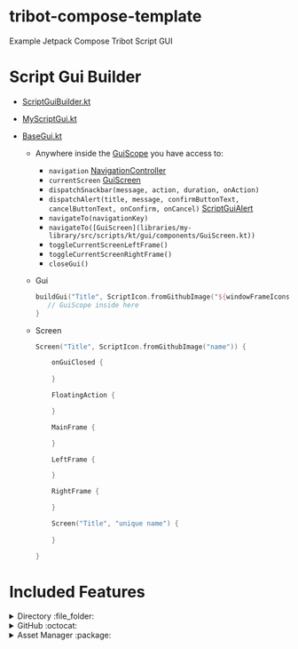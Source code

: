 # tribot-compose-template
 Example Jetpack Compose Tribot Script GUI
 
# Script Gui Builder

- [ScriptGuiBuilder.kt](libraries/my-library/src/scripts/kt/gui/ScriptGuiBuilder.kt)
- [MyScriptGui.kt](scripts/my-script/src/scripts/MyScriptGui.kt)
- [BaseGui.kt](libraries/my-library/src/scripts/kt/gui/components/BaseGui.kt)

  - Anywhere inside the [GuiScope]() you have access to: 
  
    - ```navigation``` [NavigationController](libraries/my-library/src/scripts/kt/gui/components/NavigationController.kt)
    - ```currentScreen``` [GuiScreen](libraries/my-library/src/scripts/kt/gui/components/GuiScreen.kt)
    - ```dispatchSnackbar(message, action, duration, onAction)```
    - ```dispatchAlert(title, message, confirmButtonText, cancelButtonText, onConfirm, onCancel)``` [ScriptGuiAlert](libraries/my-library/src/scripts/kt/gui/components/alert/ScriptAlert.kt)
    - ```navigateTo(navigationKey)```
    - ```navigateTo([GuiScreen](libraries/my-library/src/scripts/kt/gui/components/GuiScreen.kt))```
    - ```toggleCurrentScreenLeftFrame()```
    - ```toggleCurrentScreenRightFrame()```
    - ```closeGui()```

  - Gui
    
    ```kt
    buildGui("Title", ScriptIcon.fromGithubImage("${windowFrameIcons.random()}%20icon")) {
       // GuiScope inside here
    }
    ```

  - Screen
  
    ```kt
    Screen("Title", ScriptIcon.fromGithubImage("name")) {

        onGuiClosed {
           
        }

        FloatingAction {

        }

        MainFrame {

        }

        LeftFrame {

        }

        RightFrame {

        }

        Screen("Title", "unique name") {
           
        }

    }
    ```




# Included Features

<details><summary>Directory :file_folder:</summary>
<p>

## [Directory](/libraries/my-library/src/scripts/kt/utility/Directory.kt) Interface for easily saving and loading data. 

- The following references to ```SCRIPT_DIRECTORY``` is set in the [ScriptData](libraries/my-library/src/scripts/kt/ScriptData.kt)

- Directory.TRiBot
  - ```.../.tribot/```
- Directory.Root
  - ```.../.tribot/SCRIPTER_DIRECTORY/```
- Directory.Script
  - ```.../.tribot/SCRIPTER_DIRECTORY/script_name/```
- Directory.Account
  - ```.../.tribot/SCRIPTER_DIRECTORY/account_name/```
- Directory.Settings
  - ```.../.tribot/settings/```

- Saving
```kt
Directory.Script.save(myClass, "MySaveName")
// Saves the file in .../.tribot/SCRIPTER_DIRECTORY/script_name/MySaveName.json
```
- Loading
```kt
val data = Directory.Script.load(myClass::class.java, "MyFolder", "MyLoadName") 
// Loads the file from .../.tribot/SCRIPTER_DIRECTORY/script_name/MyFolder/MyLoadName.json
```
- Cleaning Directories
```kt
Directory.Script.clean() 
// Deletes all files older than 5 days in the Script directory

Directory.Script.clean(1, TimeUnit.DAYS, true) 
// Deletes all files older than 1 day in the Script directory

```
</p>
</details>


<details><summary>GitHub :octocat:</summary>
<p>

- GitHub class for easily accessing files from GitHub.
  - You can set your repository and auth key in [ScriptData](/libraries/my-library/src/scripts/kt/ScriptData.kt)
  - GitHub files are saved under ```.../.tribot/SCRIPTER_DIRECTORY/github/directory```
  - Your GitHub has to be structured accordingly. Your root Url should lead to the directory containing these directories:
    - css
    - fonts
    - fxml
    - images
    - json

```kt
val jsonFile = GitHub.getJson("jsonName")
val fontFile = GitHub.getFont("fontName")
val imageFile = GitHub.getImageFile("imageName")
val javafxImage = GitHub.getImage("imageName")
val cssFile = GitHub.getCss("cssName")
val fxmlFile = GitHub.getFxml("fxmlName")
val file = GitHub.getFile("fileName.txt")
val fileInDirectory = GitHub.getFile("directoryName", "fileName.txt")
```

</p>
</details>

<details><summary>Asset Manager :package:</summary>
<p>

- AssetManager for loading and caching data to help save resources

```kt
val gitHubImageBitmap = AssetManager.loadGithubImageToBitmap("imageName")
val gitHubImagePainter = AssetManager.loadGithubImageToPainter("imageName")
val urlImageBitmap = AssetManager.loadUrlImageToBitmap("url")
val urlImagePainter = AssetManager.loadUrlImageToPainter("url")
val wikiImageBitmap = AssetManager.loadWikiImageToBitmap("imageName")
val wikiImagePainter = AssetManager.loadWikiImageToPainter("imageName")
// These are set up slightly different to access the item icons folder, it will only get items currently in the folder. Right now it's the latest OsrsBox list.
val itemIconByIDBitmap = AssetManager.loadGithubItemIconToBitmap(995)
val itemIconByIDPainter = AssetManager.loadGithubItemIconToPainter(995)
```

</p>
</details>
